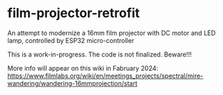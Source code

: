 # film-projector-retrofit
An attempt to modernize a 16mm film projector with DC motor and LED lamp, controlled by ESP32 micro-controller

This is a work-in-progress. The code is not finalized. Beware!!!

More info will appear on this wiki in Fabruary 2024: https://www.filmlabs.org/wiki/en/meetings_projects/spectral/mire-wandering/wandering-16mmprojection/start
